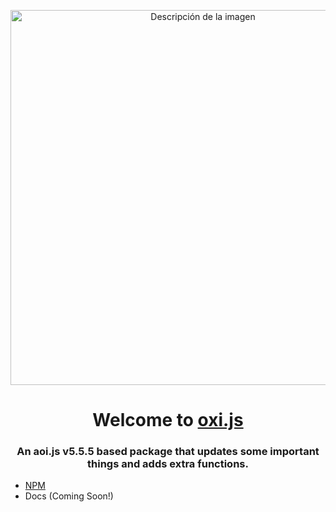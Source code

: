 <p align="center">
  <img src="https://media.discordapp.net/attachments/1026680546513928265/1137058090982850651/Logo.png?width=1025&height=351" alt="Descripción de la imagen"  width="600">
  <h1 align="center">Welcome to <a href="https://npmjs.com/package/oxi.js">oxi.js</span></a></h1>
  <h3 align="center">An aoi.js v5.5.5 based package that updates some important things and adds extra functions.</h3>
</p>

- [NPM](https://npmjs.com/package/oxi.js)
- Docs (Coming Soon!)
